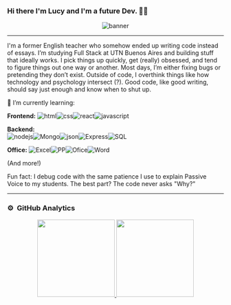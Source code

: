 ### Hi there I'm Lucy and I'm a future Dev. 👩‍💻

<div align="center">
  <img src="https://i.postimg.cc/ZnXhX4f2/Orange-Gradient-Modern-Geometric-Programmer-Profile-Linked-In-Banner.png" alt="banner" style="max-width:100%; height:auto;">
</div>


______________________________________________________________________________________________________________________________________________________________________________
I'm a former English teacher who somehow ended up writing code instead of essays. I’m studying Full Stack at UTN Buenos Aires and building stuff that ideally works. I pick things up quickly, get (really) obsessed, and tend to figure things out one way or another. Most days, I’m either fixing bugs or pretending they don’t exist. Outside of code, I overthink things like how technology and psychology intersect (?). Good code, like good writing, should say just enough and know when to shut up.

🌱 I’m currently learning:

**Frontend:** 
<img src="https://img.shields.io/badge/HTML5-E34F26?style=for-the-badge&logo=html5&logoColor=white" alt="html" style="max-width:100%; height:auto;"><img src="https://img.shields.io/badge/CSS3-1572B6?style=for-the-badge&logo=css3&logoColor=white" alt="css" style="max-width:100%; height:auto;"><img src="https://img.shields.io/badge/React-20232A?style=for-the-badge&logo=react&logoColor=61DAFB" alt="react" style="max-width:100%; height:auto;"><img src="https://img.shields.io/badge/JavaScript-F7DF1E?style=for-the-badge&logo=javascript&logoColor=black" alt="javascript" style="max-width:100%; height:auto;">

**Backend:** 	
<img src="https://img.shields.io/badge/Node.js-43853D?style=for-the-badge&logo=node.js&logoColor=white" alt="nodejs" style="max-width:100%; height:auto;"><img src="https://img.shields.io/badge/MongoDB-4EA94B?style=for-the-badge&logo=mongodb&logoColor=white" alt="Mongo" style="max-width:100%; height:auto;"><img src="https://img.shields.io/badge/json%20web%20tokens-323330?style=for-the-badge&logo=json-web-tokens&logoColor=pink" alt="json" style="max-width:100%; height:auto;"><img src="https://img.shields.io/badge/Express.js-404D59?style=for-the-badge" alt="Express" style="max-width:100%; height:auto;"><img src="https://img.shields.io/badge/MySQL-00000F?style=for-the-badge&logo=mysql&logoColor=white" alt="SQL" style="max-width:100%; height:auto;">

**Office:**
<img src="https://img.shields.io/badge/Microsoft_Excel-217346?style=for-the-badge&logo=microsoft-excel&logoColor=white" alt="Excel" style="max-width:100%; height:auto;"><img src="https://img.shields.io/badge/Microsoft_PowerPoint-B7472A?style=for-the-badge&logo=microsoft-powerpoint&logoColor=white" alt="PP" style="max-width:100%; height:auto;"><img src="https://img.shields.io/badge/Microsoft_Office-D83B01?style=for-the-badge&logo=microsoft-office&logoColor=white" alt="Ofice" style="max-width:100%; height:auto;"><img src="https://img.shields.io/badge/Microsoft_Word-2B579A?style=for-the-badge&logo=microsoft-word&logoColor=white" alt="Word" style="max-width:100%; height:auto;">
  
  
  
(And more!)

Fun fact: I debug code with the same patience I use to explain Passive Voice to my students. The best part? The code never asks "Why?"


______________________________________________________________________________________________________________________________________________________________________________
### ⚙️ &nbsp;GitHub Analytics

<p align="center">
<a href="https://github.com/Beautygeekone">
  <img height="180em" src="https://github-readme-stats-eight-theta.vercel.app/api?username=BeautyGeekOne&show_icons=true&theme=algolia&include_all_commits=true&count_private=true"/>
  <img height="180em" src="https://github-readme-stats-eight-theta.vercel.app/api/top-langs/?username=BeautyGeekOne&layout=compact&langs_count=8&theme=algolia"/>
</a>
</p>
